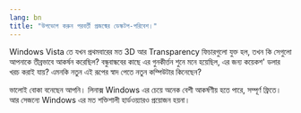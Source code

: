 ```yaml
---
lang: bn
title: "উপভোগ করুন পরবর্তী প্রজন্মের ডেস্কটপ-পরিবেশ।"
---
```


Windows Vista তে যখন প্রথমবারের মত 3D আর Transparency ফিচারগুলো যুক্ত হল, তখন কি সেগুলো আপনাকে তীব্রভাবে আকর্ষন করেছিল? বন্ধুবান্ধবের কাছে এর গুনকীর্ত্তন শুনে মনে হয়েছিল, এর জন্য কয়েকশ' ডলার খরচ করাই যায়? এমনকি নতুন এই রূপের স্বাদ পেতে নতুন কম্পিউটার কিনেছেন?

ভালোই বোকা বনেছেন আপনি। লিনাক্স Windows এর চেয়ে অনেক বেশী আকর্ষণীয় হতে পারে, সম্পূর্ণ ফ্রিতে। আর সেজন্যে Windows এর মত শক্তিশালী হার্ডওয়্যারও প্রয়োজন হয়না।

<? all_video_ids_from_file ();?>




